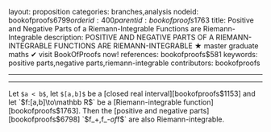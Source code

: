layout: proposition
categories: branches,analysis
nodeid: bookofproofs$6799
orderid: 400
parentid: bookofproofs$1763
title: Positive and Negative Parts of a Riemann-Integrable Functions are Riemann-Integrable
description: POSITIVE AND NEGATIVE PARTS OF A RIEMANN-INTEGRABLE FUNCTIONS ARE RIEMANN-INTEGRABLE ★ master graduate maths ✔ visit BookOfProofs now!
references: bookofproofs$581
keywords: positive parts,negative parts,riemann-integrable
contributors: bookofproofs

---


---

Let `$a < b$`, let `$[a,b]$` be a [closed real interval][bookofproofs$1153] and let `$f:[a,b]\to\mathbb R$` be a [Riemann-integrable function][bookofproofs$1763]. Then the [positive and negative parts][bookofproofs$6798] `$f_+$`, `$f_-$` of `$f$` are also Riemann-integrable.
